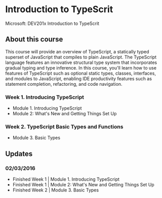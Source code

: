 # Introduction to TypeScrit
Microsoft: DEV201x Introduction to TypeScrit

## About this course
This course will provide an overview of TypeScript, a statically typed superset of JavaScript that compiles to plain JavaScript. The TypeScript language features an innovative structural type system that incorporates gradual typing and type inference. In this course, you'll learn how to use features of TypeScript such as optional static types, classes, interfaces, and modules to JavaScript, enabling IDE productivity features such as statement completion, refactoring, and code navigation.

### Week 1. Introducing TypeScript
- Module 1. Introducing TypeScript
- Module 2: What's New and Getting Things Set Up

### Week 2. TypeScript Basic Types and Functions
- Module 3. Basic Types

## Updates
### 02/03/2016
- Finished Week 1 | Module 1. Introducing TypeScript
- Finished Week 1 | Module 2: What's New and Getting Things Set Up
- Finished Week 2 | Module 3. Basic Types
